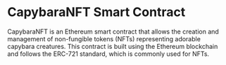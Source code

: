 # CapybaraNFT Smart Contract

CapybaraNFT is an Ethereum smart contract that allows the creation and management of non-fungible tokens (NFTs) representing adorable capybara creatures. This contract is built using the Ethereum blockchain and follows the ERC-721 standard, which is commonly used for NFTs.
